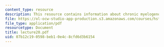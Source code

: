 ```yaml
---
content_type: resource
description: This resource contains information about chronic myelogenous leukemia.
file: https://ol-ocw-studio-app-production.s3.amazonaws.com/courses/hst-161-molecular-biology-and-genetics-in-modern-medicine-fall-2007/07b12c190598beb10e4c8cfd6d3b6154_lecture20.pdf
file_type: application/pdf
resourcetype: Document
title: lecture20.pdf
uid: 07b12c19-0598-beb1-0e4c-8cfd6d3b6154
---
```

